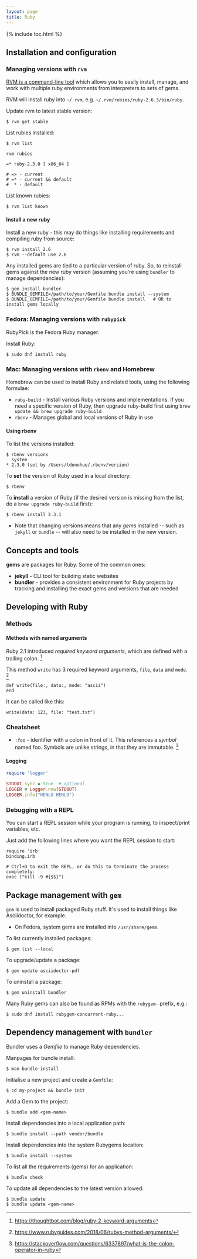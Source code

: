 ```yaml
---
layout: page
title: Ruby
---
```


{% include toc.html %}

## Installation and configuration

### Managing versions with `rvm`

[RVM is a command-line tool][rvm] which allows you to easily install, manage, and work with multiple ruby environments from interpreters to sets of gems.

RVM will install ruby into `~/.rvm`, e.g. `~/.rvm/rubies/ruby-2.6.3/bin/ruby`.

Update rvm to latest stable version:

    $ rvm get stable

List rubies installed:

    $ rvm list

    rvm rubies

    =* ruby-2.3.0 [ x86_64 ]

    # => - current
    # =* - current && default
    #  * - default

List known rubies:

    $ rvm list known

#### Install a new ruby

Install a new ruby - this may do things like installing requirements and compiling ruby from source:

    $ rvm install 2.6
    $ rvm --default use 2.6

Any installed gems are tied to a particular version of ruby. So, to reinstall gems against the new ruby version (assuming you're using `bundler` to manage dependencies):

    $ gem install bundler
    $ BUNDLE_GEMFILE=/path/to/your/Gemfile bundle install --system
    $ BUNDLE_GEMFILE=/path/to/your/Gemfile bundle install   # OR to install gems locally

### Fedora: Managing versions with `rubypick`

RubyPick is the Fedora Ruby manager.

Install Ruby:

    $ sudo dnf install ruby

### Mac: Managing versions with `rbenv` and Homebrew

Homebrew can be used to install Ruby and related tools, using the following formulae:

- `ruby-build` - Install various Ruby versions and implementations. If you need a specific version of Ruby, then upgrade ruby-build first using `brew update && brew upgrade ruby-build`
- `rbenv` - Manages global and local versions of Ruby in use

#### Using rbenv

To list the versions installed:

    $ rbenv versions
      system
    * 2.3.0 (set by /Users/tdonohue/.rbenv/version)

To **set** the version of Ruby used in a local directory:

    $ rbenv

To **install** a version of Ruby (if the desired version is missing from the list, do a `brew upgrade ruby-build` first):

    $ rbenv install 2.3.1

- Note that changing versions means that any _gems_ installed -- such as `jekyll` or `bundle` -- will also need to be installed in the new version.

## Concepts and tools

**gems** are packages for Ruby. Some of the common ones:

- **jekyll** - CLI tool for building static websites
- **bundler** - provides a consistent environment for Ruby projects by tracking and installing the exact gems and versions that are needed

## Developing with Ruby

### Methods 

#### Methods with named arguments

Ruby 2.1 introduced _required keyword arguments_, which are defined with a trailing colon. [^3]

This method `write` has 3 required keyword arguments, `file`, `data` and `mode`. [^2]

```
def write(file:, data:, mode: "ascii")
end
```

It can be called like this:

```
write(data: 123, file: "test.txt")
```

### Cheatsheet

- `:foo` - identifier with a colon in front of it. This references a _symbol_ named foo. Symbols are unlike strings, in that they are immutable. [^1]

#### Logging

```ruby
require 'logger'

STDOUT.sync = true  # optional
LOGGER = Logger.new(STDOUT)
LOGGER.info("HENLO HENLO")
```

### Debugging with a REPL

You can start a REPL session while your program is running, to inspect/print variables, etc.

Just add the following lines where you want the REPL session to start:

```
require 'irb'
binding.irb

# Ctrl+D to exit the REPL, or do this to terminate the process completely:
exec ("kill -9 #{$$}")
```

## Package management with `gem`

`gem` is used to install packaged Ruby stuff. It's used to install things like Asciidoctor, for example.

- On Fedora, system gems are installed into `/usr/share/gems`.

To list currently installed packages:

    $ gem list --local

To upgrade/update a package:

    $ gem update asciidoctor-pdf

To uninstall a package:

    $ gem uninstall bundler

Many Ruby gems can also be found as RPMs with the `rubygem-` prefix, e.g.:

    $ sudo dnf install rubygem-concurrent-ruby...


## Dependency management with `bundler`

Bundler uses a _Gemfile_ to manage Ruby dependencies.

Manpages for bundle install:

    $ man bundle-install

Initialise a new project and create a `Gemfile`:

    $ cd my-project && bundle init

Add a Gem to the project:

    $ bundle add <gem-name>

Install dependencies into a local application path:

    $ bundle install --path vendor/bundle

Install dependencies into the system Rubygems location:

    $ bundle install --system

To list all the requirements (gems) for an application:

    $ bundle check

To update all dependencies to the latest version allowed:

    $ bundle update
    $ bundle update <gem-name>


[rvm]: https://rvm.io/

[^1]: https://stackoverflow.com/questions/6337897/what-is-the-colon-operator-in-ruby
[^2]: https://www.rubyguides.com/2018/06/rubys-method-arguments/
[^3]: https://thoughtbot.com/blog/ruby-2-keyword-arguments
